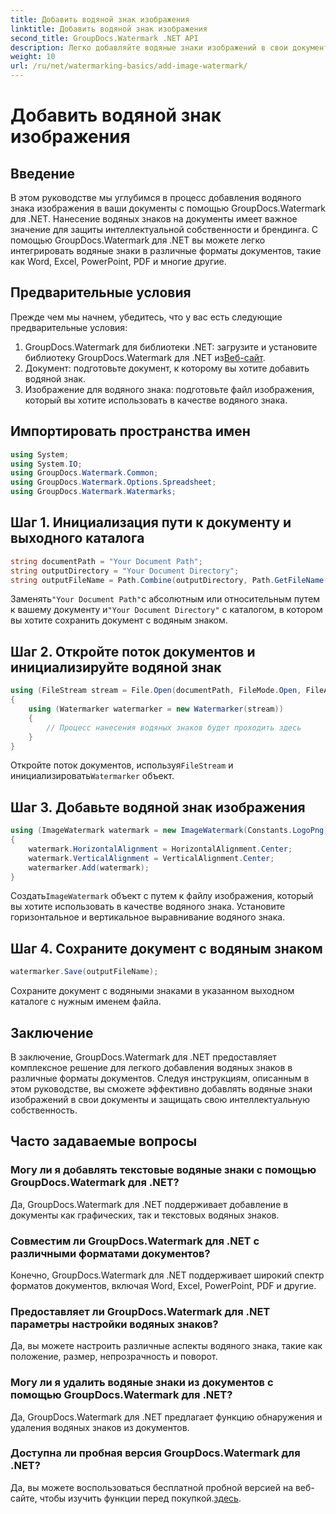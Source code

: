 ```yaml
---
title: Добавить водяной знак изображения
linktitle: Добавить водяной знак изображения
second_title: GroupDocs.Watermark .NET API
description: Легко добавляйте водяные знаки изображений в свои документы с помощью GroupDocs.Watermark для .NET. Защитите свою интеллектуальную собственность с легкостью.
weight: 10
url: /ru/net/watermarking-basics/add-image-watermark/
---
```


# Добавить водяной знак изображения

## Введение
В этом руководстве мы углубимся в процесс добавления водяного знака изображения в ваши документы с помощью GroupDocs.Watermark для .NET. Нанесение водяных знаков на документы имеет важное значение для защиты интеллектуальной собственности и брендинга. С помощью GroupDocs.Watermark для .NET вы можете легко интегрировать водяные знаки в различные форматы документов, такие как Word, Excel, PowerPoint, PDF и многие другие.
## Предварительные условия
Прежде чем мы начнем, убедитесь, что у вас есть следующие предварительные условия:
1.  GroupDocs.Watermark для библиотеки .NET: загрузите и установите библиотеку GroupDocs.Watermark для .NET из[Веб-сайт](https://releases.groupdocs.com/Watermark/net/).
2. Документ: подготовьте документ, к которому вы хотите добавить водяной знак.
3. Изображение для водяного знака: подготовьте файл изображения, который вы хотите использовать в качестве водяного знака.

## Импортировать пространства имен
```csharp
using System;
using System.IO;
using GroupDocs.Watermark.Common;
using GroupDocs.Watermark.Options.Spreadsheet;
using GroupDocs.Watermark.Watermarks;
```
## Шаг 1. Инициализация пути к документу и выходного каталога
```csharp
string documentPath = "Your Document Path";
string outputDirectory = "Your Document Directory";
string outputFileName = Path.Combine(outputDirectory, Path.GetFileName(documentPath));
```
 Заменять`"Your Document Path"`с абсолютным или относительным путем к вашему документу и`"Your Document Directory"` с каталогом, в котором вы хотите сохранить документ с водяным знаком.
## Шаг 2. Откройте поток документов и инициализируйте водяной знак
```csharp
using (FileStream stream = File.Open(documentPath, FileMode.Open, FileAccess.ReadWrite))
{
    using (Watermarker watermarker = new Watermarker(stream))
    {
        // Процесс нанесения водяных знаков будет проходить здесь
    }
}
```
 Откройте поток документов, используя`FileStream` и инициализировать`Watermarker` объект.
## Шаг 3. Добавьте водяной знак изображения
```csharp
using (ImageWatermark watermark = new ImageWatermark(Constants.LogoPng))
{
    watermark.HorizontalAlignment = HorizontalAlignment.Center;
    watermark.VerticalAlignment = VerticalAlignment.Center;
    watermarker.Add(watermark);
}
```
 Создать`ImageWatermark` объект с путем к файлу изображения, который вы хотите использовать в качестве водяного знака. Установите горизонтальное и вертикальное выравнивание водяного знака.
## Шаг 4. Сохраните документ с водяным знаком
```csharp
watermarker.Save(outputFileName);
```
Сохраните документ с водяными знаками в указанном выходном каталоге с нужным именем файла.

## Заключение
В заключение, GroupDocs.Watermark для .NET предоставляет комплексное решение для легкого добавления водяных знаков в различные форматы документов. Следуя инструкциям, описанным в этом руководстве, вы сможете эффективно добавлять водяные знаки изображений в свои документы и защищать свою интеллектуальную собственность.
## Часто задаваемые вопросы
### Могу ли я добавлять текстовые водяные знаки с помощью GroupDocs.Watermark для .NET?
Да, GroupDocs.Watermark для .NET поддерживает добавление в документы как графических, так и текстовых водяных знаков.
### Совместим ли GroupDocs.Watermark для .NET с различными форматами документов?
Конечно, GroupDocs.Watermark для .NET поддерживает широкий спектр форматов документов, включая Word, Excel, PowerPoint, PDF и другие.
### Предоставляет ли GroupDocs.Watermark для .NET параметры настройки водяных знаков?
Да, вы можете настроить различные аспекты водяного знака, такие как положение, размер, непрозрачность и поворот.
### Могу ли я удалить водяные знаки из документов с помощью GroupDocs.Watermark для .NET?
Да, GroupDocs.Watermark для .NET предлагает функцию обнаружения и удаления водяных знаков из документов.
### Доступна ли пробная версия GroupDocs.Watermark для .NET?
 Да, вы можете воспользоваться бесплатной пробной версией на веб-сайте, чтобы изучить функции перед покупкой.[здесь](https://releases.groupdocs.com/).
